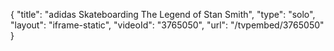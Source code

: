 {
    "title": "adidas Skateboarding The Legend of Stan Smith",
    "type": "solo",
    "layout": "iframe-static",
    "videoId": "3765050",
    "url": "\/tvpembed\/3765050"
}